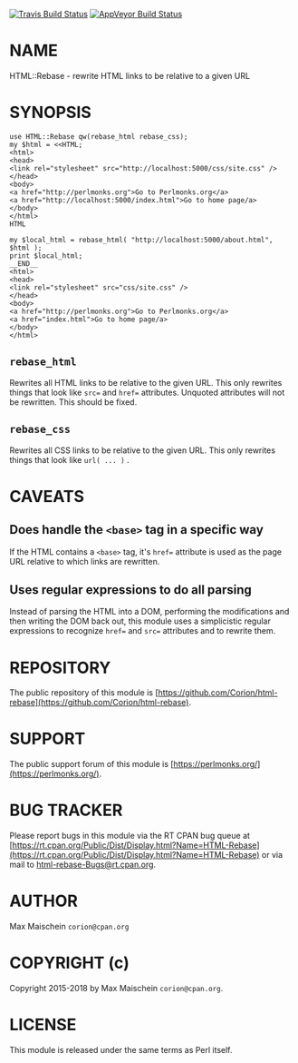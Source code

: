 
[![Travis Build Status](https://travis-ci.org/Corion/html-rebase.svg?branch=master)](https://travis-ci.org/Corion/html-rebase)
[![AppVeyor Build Status](https://ci.appveyor.com/api/projects/status/github/Corion/html-rebase?branch=master&svg=true)](https://ci.appveyor.com/project/Corion/html-rebase)

# NAME

HTML::Rebase - rewrite HTML links to be relative to a given URL

# SYNOPSIS

    use HTML::Rebase qw(rebase_html rebase_css);
    my $html = <<HTML;
    <html>
    <head>
    <link rel="stylesheet" src="http://localhost:5000/css/site.css" />
    </head>
    <body>
    <a href="http://perlmonks.org">Go to Perlmonks.org</a>
    <a href="http://localhost:5000/index.html">Go to home page/a>
    </body>
    </html>
    HTML

    my $local_html = rebase_html( "http://localhost:5000/about.html", $html );
    print $local_html;
    __END__
    <html>
    <head>
    <link rel="stylesheet" src="css/site.css" />
    </head>
    <body>
    <a href="http://perlmonks.org">Go to Perlmonks.org</a>
    <a href="index.html">Go to home page/a>
    </body>
    </html>

## `rebase_html`

Rewrites all HTML links to be relative to the given URL. This
only rewrites things that look like `src=` and `href=` attributes.
Unquoted attributes will not be rewritten. This should be fixed.

## `rebase_css`

Rewrites all CSS links to be relative to the given URL. This
only rewrites things that look like `url( ... )` .

# CAVEATS

## Does handle the `<base>` tag in a specific way

If the HTML contains a `<base>` tag, it's `href=` attribute
is used as the page URL relative to which links are rewritten.

## Uses regular expressions to do all parsing

Instead of parsing the HTML into a DOM, performing the modifications and
then writing the DOM back out, this module uses a simplicistic regular
expressions to recognize `href=` and `src=` attributes and
to rewrite them.

# REPOSITORY

The public repository of this module is 
[https://github.com/Corion/html-rebase](https://github.com/Corion/html-rebase).

# SUPPORT

The public support forum of this module is
[https://perlmonks.org/](https://perlmonks.org/).

# BUG TRACKER

Please report bugs in this module via the RT CPAN bug queue at
[https://rt.cpan.org/Public/Dist/Display.html?Name=HTML-Rebase](https://rt.cpan.org/Public/Dist/Display.html?Name=HTML-Rebase)
or via mail to [html-rebase-Bugs@rt.cpan.org](https://metacpan.org/pod/html-rebase-Bugs@rt.cpan.org).

# AUTHOR

Max Maischein `corion@cpan.org`

# COPYRIGHT (c)

Copyright 2015-2018 by Max Maischein `corion@cpan.org`.

# LICENSE

This module is released under the same terms as Perl itself.
